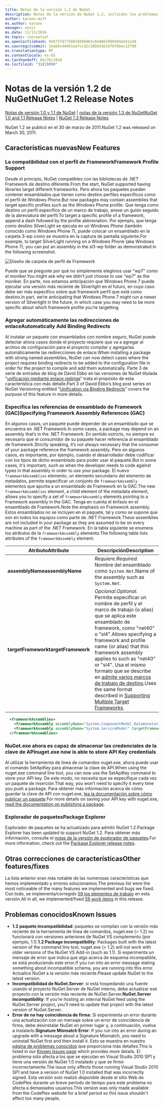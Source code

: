 ```yaml
---
title: Notas de la versión 1.2 de NuGet
description: Notas de la versión de NuGet 1.2, incluidos los problemas conocidos, correcciones de errores, las funciones agregadas y dcr.
author: karann-msft
ms.author: karann
manager: unnir
ms.date: 11/11/2016
ms.topic: conceptual
ms.openlocfilehash: 9267374775887889b063c844063988504a541a38
ms.sourcegitcommit: 3eab9c4dd41ea7ccd2c28bb5ab16f6fbbec13708
ms.translationtype: MT
ms.contentlocale: es-ES
ms.lasthandoff: 04/26/2018
ms.locfileid: "31819990"
---
```

# <a name="nuget-12-release-notes"></a><span data-ttu-id="ca7a6-103">Notas de la versión 1.2 de NuGet</span><span class="sxs-lookup"><span data-stu-id="ca7a6-103">NuGet 1.2 Release Notes</span></span>

<span data-ttu-id="ca7a6-104">[Notas de versión 1.0 y 1.1 de NuGet](../release-notes/nuget-1.1.md) | [notas de la versión 1.3 de NuGet](../release-notes/nuget-1.3.md)</span><span class="sxs-lookup"><span data-stu-id="ca7a6-104">[NuGet 1.0 and 1.1 Release Notes](../release-notes/nuget-1.1.md) | [NuGet 1.3 Release Notes](../release-notes/nuget-1.3.md)</span></span>

<span data-ttu-id="ca7a6-105">NuGet 1.2 se publicó en el 30 de marzo de 2011.</span><span class="sxs-lookup"><span data-stu-id="ca7a6-105">NuGet 1.2 was released on March 30, 2011.</span></span>

## <a name="new-features"></a><span data-ttu-id="ca7a6-106">Características nuevas</span><span class="sxs-lookup"><span data-stu-id="ca7a6-106">New Features</span></span>

### <a name="framework-profile-support"></a><span data-ttu-id="ca7a6-107">La compatibilidad con el perfil de Framework</span><span class="sxs-lookup"><span data-stu-id="ca7a6-107">Framework Profile Support</span></span>

<span data-ttu-id="ca7a6-108">Desde el principio, NuGet compatibles con las bibliotecas de .NET Framework de destino diferente.</span><span class="sxs-lookup"><span data-stu-id="ca7a6-108">From the start, NuGet supported having libraries target different frameworks.</span></span> <span data-ttu-id="ca7a6-109">Pero ahora los paquetes pueden contener ensamblados que tienen como destino perfiles específicos como el perfil de Windows Phone.</span><span class="sxs-lookup"><span data-stu-id="ca7a6-109">But now packages may contain assemblies that target specific profiles such as the Windows Phone profile.</span></span> <span data-ttu-id="ca7a6-110">Que tenga como destino un perfil específico de un marco de trabajo, anexe un guión seguido de la abreviatura del perfil.</span><span class="sxs-lookup"><span data-stu-id="ca7a6-110">To target a specific profile of a framework, append a dash followed by the profile abbreviation.</span></span> <span data-ttu-id="ca7a6-111">Por ejemplo, que tenga como destino SilverLight se ejecuta en un Windows Phone (también conocido como Windows Phone 7), puede colocar un ensamblado en la carpeta 3-wp como se muestra en la captura de pantalla siguiente.</span><span class="sxs-lookup"><span data-stu-id="ca7a6-111">For example, to target SilverLight running on a Windows Phone (aka Windows Phone 7), you can put an assembly in the sl3-wp folder as demonstrated in the following screenshot.</span></span>

![Diseño de carpeta de perfil de Framework](./media/framework-profile-support.png)

<span data-ttu-id="ca7a6-113">Puede que se pregunte por qué no simplemente elegimos usar "wp7" como el moniker.</span><span class="sxs-lookup"><span data-stu-id="ca7a6-113">You might ask why we didn’t just choose to use “wp7” as the moniker.</span></span> <span data-ttu-id="ca7a6-114">En parte, nos estamos anticipación que Windows Phone 7 puede ejecutar una versión más reciente de Silverlight en el futuro, en cuyo caso debe ser más específico sobre qué framework perfil que está como destino.</span><span class="sxs-lookup"><span data-stu-id="ca7a6-114">In part, we’re anticipating that Windows Phone 7 might run a newer version of Silverlight in the future, in which case you may need to be more specific about which framework profile you’re targetting.</span></span>

### <a name="automatically-add-binding-redirects"></a><span data-ttu-id="ca7a6-115">Agregar automáticamente las redirecciones de enlace</span><span class="sxs-lookup"><span data-stu-id="ca7a6-115">Automatically Add Binding Redirects</span></span>

<span data-ttu-id="ca7a6-116">Al instalar un paquete con ensamblados con nombre seguro, NuGet puede detectar ahora casos donde el proyecto requiere que va a agregar al archivo de configuración para el proyecto compilar y agregarlas automáticamente las redirecciones de enlace.</span><span class="sxs-lookup"><span data-stu-id="ca7a6-116">When installing a package with strong named assemblies, NuGet can now detect cases where the project requires binding redirects to be added to the configuration file in order for the project to compile and add them automatically.</span></span> <span data-ttu-id="ca7a6-117">Parte 3 de serie de entradas de blog de David Ebbo en las versiones de NuGet titulada "[unificación mediante enlace redirige](http://blog.davidebbo.com/2011/01/nuget-versioning-part-3-unification-via.html)" trata el propósito de esta característica con más detalle.</span><span class="sxs-lookup"><span data-stu-id="ca7a6-117">Part 3 of David Ebbo’s blog post series on NuGet Versioning entitled “[Unification via Binding Redirects](http://blog.davidebbo.com/2011/01/nuget-versioning-part-3-unification-via.html)” covers the purpose of this feature in more details.</span></span>

<a name="framework-assembly-refs"></a>

### <a name="specifying-framework-assembly-references-gac"></a><span data-ttu-id="ca7a6-118">Especifica las referencias de ensamblado de Framework (GAC)</span><span class="sxs-lookup"><span data-stu-id="ca7a6-118">Specifying Framework Assembly References (GAC)</span></span>

<span data-ttu-id="ca7a6-119">En algunos casos, un paquete puede depender de un ensamblado que se encuentra en .NET Framework.</span><span class="sxs-lookup"><span data-stu-id="ca7a6-119">In some cases, a package may depend on an assembly that’s in the .NET Framework.</span></span> <span data-ttu-id="ca7a6-120">En sentido estricto, no siempre es necesario que el consumidor de su paquete hacer referencia al ensamblado de framework.</span><span class="sxs-lookup"><span data-stu-id="ca7a6-120">Strictly speaking, it’s not always necessary that the consumer of your package reference the framework assembly.</span></span> <span data-ttu-id="ca7a6-121">Pero en algunos casos, es importante, por ejemplo, cuando el desarrollador debe codificar con los tipos de dicho ensamblado para poder usar el paquete.</span><span class="sxs-lookup"><span data-stu-id="ca7a6-121">But in some cases, it's important, such as when the developer needs to code against types in that assembly in order to use your package.</span></span> <span data-ttu-id="ca7a6-122">El nuevo `frameworkAssemblies` elemento, un elemento secundario del elemento de metadatos, permite especificar un conjunto de `frameworkAssembly` elementos que apunta a un ensamblado de Framework en la GAC.</span><span class="sxs-lookup"><span data-stu-id="ca7a6-122">The new `frameworkAssemblies` element, a child element of the metadata element, allows you to specify a set of `frameworkAssembly` elements pointing to a Framework assembly in the GAC.</span></span> <span data-ttu-id="ca7a6-123">Tenga en cuenta el énfasis en el ensamblado de Framework.</span><span class="sxs-lookup"><span data-stu-id="ca7a6-123">Note the emphasis on Framework assembly.</span></span>
<span data-ttu-id="ca7a6-124">Estos ensamblados no se incluyen en el paquete, tal y como se supone que son en todos los equipos como parte de .NET Framework.</span><span class="sxs-lookup"><span data-stu-id="ca7a6-124">These assemblies are not included in your package as they are assumed to be on every machine  as part of the .NET Framework.</span></span> <span data-ttu-id="ca7a6-125">En la tabla siguiente se enumera los atributos de la `frameworkAssembly` elemento.</span><span class="sxs-lookup"><span data-stu-id="ca7a6-125">The following table lists attributes of the `frameworkAssembly` element.</span></span>


|<span data-ttu-id="ca7a6-126">Atributo</span><span class="sxs-lookup"><span data-stu-id="ca7a6-126">Attribute</span></span> |<span data-ttu-id="ca7a6-127">Descripción</span><span class="sxs-lookup"><span data-stu-id="ca7a6-127">Description</span></span>|
|----------------|-----------|
|<span data-ttu-id="ca7a6-128">**assemblyName**</span><span class="sxs-lookup"><span data-stu-id="ca7a6-128">**assemblyName**</span></span>|<span data-ttu-id="ca7a6-129">*Requiere*.</span><span class="sxs-lookup"><span data-stu-id="ca7a6-129">*Required*.</span></span> <span data-ttu-id="ca7a6-130">Nombre del ensamblado como `System.Net`.</span><span class="sxs-lookup"><span data-stu-id="ca7a6-130">Name of the assembly such as `System.Net`.</span></span>|
|<span data-ttu-id="ca7a6-131">**targetFramework**</span><span class="sxs-lookup"><span data-stu-id="ca7a6-131">**targetFramework**</span></span>|<span data-ttu-id="ca7a6-132">*Opcional*.</span><span class="sxs-lookup"><span data-stu-id="ca7a6-132">*Optional*.</span></span> <span data-ttu-id="ca7a6-133">Permite especificar un nombre de perfil y el marco de trabajo (o alias) que se aplica este ensamblado de framework, como "net40" o "sl4".</span><span class="sxs-lookup"><span data-stu-id="ca7a6-133">Allows specifying a framework and profile name (or alias) that this framework assembly applies to such as "net40" or "sl4".</span></span> <span data-ttu-id="ca7a6-134">Usa el mismo formato que se describe en [admite varios marcos de trabajo de destino](../create-packages/supporting-multiple-target-frameworks.md).</span><span class="sxs-lookup"><span data-stu-id="ca7a6-134">Uses the same format described in [Supporting Multiple Target Frameworks](../create-packages/supporting-multiple-target-frameworks.md).</span></span>|

```xml
  <frameworkAssemblies>
    <frameworkAssembly assemblyName="System.ComponentModel.DataAnnotations" targetFramework="net40" />
    <frameworkAssembly assemblyName="System.ServiceModel" targetFramework="net40" />
  </frameworkAssemblies>
```

### <a name="nugetexe-now-is-able-to-store-api-key-credentials"></a><span data-ttu-id="ca7a6-135">NuGet.exe ahora es capaz de almacenar las credenciales de la clave de API</span><span class="sxs-lookup"><span data-stu-id="ca7a6-135">nuget.exe now is able to store API Key credentials</span></span>

<span data-ttu-id="ca7a6-136">Al utilizar la herramienta de línea de comandos nuget.exe, ahora puede usar el comando SetApiKey para almacenar la clave de API.</span><span class="sxs-lookup"><span data-stu-id="ca7a6-136">When using the nuget.exe command line tool, you can now use the SetApiKey command to store your API key.</span></span> <span data-ttu-id="ca7a6-137">De este modo, no necesita que se especifique cada vez un paquete de inserción.</span><span class="sxs-lookup"><span data-stu-id="ca7a6-137">That way, you won’t need to specify it every time you push a package.</span></span> <span data-ttu-id="ca7a6-138">Para obtener más información acerca de cómo guardar la clave de API con nuget.exe, [lea la documentación sobre cómo publicar un paquete](../create-packages/publish-a-package.md).</span><span class="sxs-lookup"><span data-stu-id="ca7a6-138">For more details on saving your API key with nuget.exe, [read the documentation on publishing a package](../create-packages/publish-a-package.md).</span></span>

### <a name="package-explorer"></a><span data-ttu-id="ca7a6-139">Explorador de paquetes</span><span class="sxs-lookup"><span data-stu-id="ca7a6-139">Package Explorer</span></span>
<span data-ttu-id="ca7a6-140">Explorador de paquetes se ha actualizado para admitir NuGet 1.2.</span><span class="sxs-lookup"><span data-stu-id="ca7a6-140">Package Explorer has been updated to support NuGet 1.2.</span></span> <span data-ttu-id="ca7a6-141">Para obtener más información, consulte el [notas de la versión de explorador de paquetes](http://nuget.codeplex.com/wikipage?title=New%20features%20in%20NuGet%20Package%20Explorer%201.0).</span><span class="sxs-lookup"><span data-stu-id="ca7a6-141">For more information, check out the [Package Explorer release notes](http://nuget.codeplex.com/wikipage?title=New%20features%20in%20NuGet%20Package%20Explorer%201.0).</span></span>

## <a name="other-featuresfixes"></a><span data-ttu-id="ca7a6-142">Otras correcciones de características</span><span class="sxs-lookup"><span data-stu-id="ca7a6-142">Other features/fixes</span></span>

<span data-ttu-id="ca7a6-143">La lista anterior eran más notable de las numerosas características que hemos implementado y errores solucionamos.</span><span class="sxs-lookup"><span data-stu-id="ca7a6-143">The previous list were the most noticeable of the many features we implemented and bugs we fixed.</span></span> <span data-ttu-id="ca7a6-144">Con todo, se implementa/corregido [59 los elementos de trabajo](http://nuget.codeplex.com/workitem/list/advanced?keyword=&status=All&type=All&priority=All&release=NuGet%201.2&assignedTo=All&component=All&sortField=Votes&sortDirection=Descending&page=0) en esta versión.</span><span class="sxs-lookup"><span data-stu-id="ca7a6-144">All in all, we implemented/fixed [59 work items](http://nuget.codeplex.com/workitem/list/advanced?keyword=&status=All&type=All&priority=All&release=NuGet%201.2&assignedTo=All&component=All&sortField=Votes&sortDirection=Descending&page=0) in this release.</span></span>

## <a name="known-issues"></a><span data-ttu-id="ca7a6-145">Problemas conocidos</span><span class="sxs-lookup"><span data-stu-id="ca7a6-145">Known Issues</span></span>

* <span data-ttu-id="ca7a6-146">**1.2 paquete incompatibilidad**: paquetes se compilan con la versión más reciente de la herramienta de línea de comandos, nuget.exe (> 1.2) no funcionará con versiones anteriores de NuGet VS complemento (por ejemplo, 1.1).</span><span class="sxs-lookup"><span data-stu-id="ca7a6-146">**1.2 Package incompatibility**: Packages built with the latest version of the command line tool, nuget.exe (> 1.2) will not work with older versions of the NuGet VS Add-in (such as 1.1).</span></span> <span data-ttu-id="ca7a6-147">Si experimenta un mensaje de error que indica que algo acerca de esquema incompatible, se está produciendo este error.</span><span class="sxs-lookup"><span data-stu-id="ca7a6-147">If you run into an error message stating something about incompatible schema, you are running into this error.</span></span> <span data-ttu-id="ca7a6-148">Actualice NuGet a la versión más reciente.</span><span class="sxs-lookup"><span data-stu-id="ca7a6-148">Please update NuGet to the latest version.</span></span>
* <span data-ttu-id="ca7a6-149">**Incompatibilidad de NuGet.Server**: si está hospedando una fuente usando el proyecto NuGet.Server de NuGet interno, debe actualizar ese proyecto con la versión más reciente de NuGet.Server.</span><span class="sxs-lookup"><span data-stu-id="ca7a6-149">**NuGet.Server incompatibility**: If you’re hosting an internal NuGet feed using the NuGet.Server project, you’ll need to update that project with the latest version of NuGet.Server.</span></span>
* <span data-ttu-id="ca7a6-150">**Error de no hay coincidencia de firma**: Si experimenta un error durante una actualización con un mensaje sobre un error de coincidencia de firma, debe desinstalar NuGet en primer lugar y, a continuación, vuelva a instalarlo.</span><span class="sxs-lookup"><span data-stu-id="ca7a6-150">**Signature Mismatch Error**: If you run into an error during an upgrade with a message about a Signature Mismatch, you need to uninstall NuGet first and then install it.</span></span> <span data-ttu-id="ca7a6-151">Esto se muestra en nuestro [página de problemas conocidos](../release-notes/known-issues.md) que proporciona más detalles.</span><span class="sxs-lookup"><span data-stu-id="ca7a6-151">This is listed in our [Known Issues page](../release-notes/known-issues.md) which provides more details.</span></span> <span data-ttu-id="ca7a6-152">El problema sólo afecta a los que se ejecutan en Visual Studio 2010 SP1 y tiene una versión de NuGet 1.0 instalado y que se firmó incorrectamente.</span><span class="sxs-lookup"><span data-stu-id="ca7a6-152">The issue only affects those running Visual Studio 2010 SP1 and have a version of NuGet 1.0 installed that was incorrectly signed.</span></span> <span data-ttu-id="ca7a6-153">Esta versión solo realizó disponible desde el sitio Web de CodePlex durante un breve período de tiempo para este problema no afecta a demasiados usuarios.</span><span class="sxs-lookup"><span data-stu-id="ca7a6-153">This version was only made available from the CodePlex website for a brief period so this issue shouldn't affect too many people.</span></span>